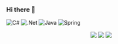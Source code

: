 ### Hi there 👋

<!--
**zwwz11/zwwz11** is a ✨ _special_ ✨ repository because its `README.md` (this file) appears on your GitHub profile.

Here are some ideas to get you started:

- 🔭 I’m currently working on ...
- 🌱 I’m currently learning ...
- 👯 I’m looking to collaborate on ...
- 🤔 I’m looking for help with ...
- 💬 Ask me about ...
- 📫 How to reach me: ...
- 😄 Pronouns: ...
- ⚡ Fun fact: ...
-->


![C#](https://img.shields.io/badge/c%23-%23239120.svg?style=for-the-badge&logo=c-sharp&logoColor=white)
![.Net](https://img.shields.io/badge/.NET-5C2D91?style=for-the-badge&logo=.net&logoColor=white)
![Java](https://img.shields.io/badge/java-%23ED8B00.svg?style=for-the-badge&logo=java&logoColor=white)
![Spring](https://img.shields.io/badge/spring-%236DB33F.svg?style=for-the-badge&logo=spring&logoColor=white)

<!-- [![Solved.ac
zwwz11](http://mazassumnida.wtf/api/generate_badge?boj=zwwz11)](https://solved.ac/zwwz11) -->

<div align="center">
<img align="center" src="https://github-readme-stats.vercel.app/api?username=zwwz11&show_icons=true&theme=radical"/>
<img align="center" src="https://github-readme-stats.vercel.app/api/top-langs/?username=zwwz11"/>
<img align="center" src="http://mazassumnida.wtf/api/generate_badge?boj=zwwz11"/>
</div>
